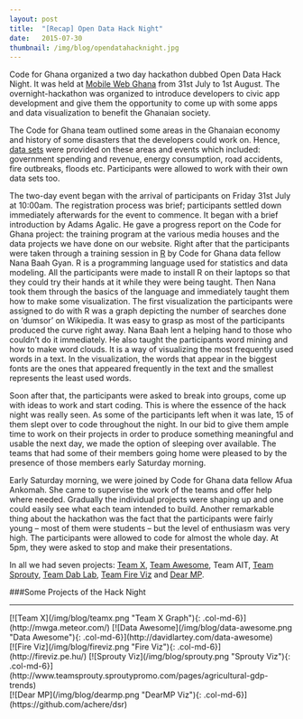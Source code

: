 ```yaml
---
layout: post 
title:  "[Recap] Open Data Hack Night"
date:   2015-07-30 
thumbnail: /img/blog/opendatahacknight.jpg
---
```

Code for Ghana organized a two day hackathon dubbed Open Data Hack Night. It was held at [Mobile Web Ghana](http://www.mobilewebghana.org) from 31st July to 1st August. The overnight-hackathon was organized to introduce developers to civic app development and give them the opportunity to come up with some apps and data visualization to benefit the Ghanaian society.

The Code for Ghana team outlined some areas in the Ghanaian economy and history of some disasters that the developers could work on. Hence, [data sets](http://www.data.gov.gh) were provided on these areas and events which included: government spending and revenue, energy consumption, road accidents, fire outbreaks, floods etc. Participants were allowed to work with their own data sets too.

The two-day event began with the arrival of participants on Friday 31st July at 10:00am. The registration process was brief; participants settled down immediately afterwards for the event to commence. It began with a brief introduction by Adams Agalic. He gave a progress report on the Code for Ghana project: the training program at the various media houses and the data projects we have done on our website. Right after that the participants were taken through a training session in [R](https://www.r-project.org/) by Code for Ghana data fellow Nana Baah Gyan. R is a programming language used for statistics and data modeling. All the participants were made to install R on their laptops so that they could try their hands at it while they were being taught. Then Nana took them through the basics of the language and immediately taught them how to make some visualization. The first visualization the participants were assigned to do with R was a graph depicting the number of searches done on ‘dumsor’ on Wikipedia. It was easy to grasp as most of the participants produced the curve right away. Nana Baah lent a helping hand to those who couldn’t do it immediately. He also taught the participants word mining and how to make word clouds. It is a way of visualizing the most frequently used words in a text. In the visualization, the words that appear in the biggest fonts are the ones that appeared frequently in the text and the smallest represents the least used words. 


Soon after that, the participants were asked to break into groups, come up with ideas to work and start coding. This is where the essence of the hack night was really seen. As some of the participants left when it was late, 15 of them slept over to code throughout the night. In our bid to give them ample time to work on their projects in order to produce something meaningful and usable the next day, we made the option of sleeping over available. The teams that had some of their members going home were pleased to by the presence of those members early Saturday morning.

Early Saturday morning, we were joined by Code for Ghana data fellow Afua Ankomah. She came to supervise the work of the teams and offer help where needed. Gradually the individual projects were shaping up and one could easily see what each team intended to build. Another remarkable thing about the hackathon was the fact that the participants were fairly young – most of them were students – but the level of enthusiasm was very high. The participants were allowed to code for almost the whole day. At 5pm, they were asked to stop and make their presentations.

In all we had seven projects: [Team X](http://mwga.meteor.com/), [Team Awesome](http://davidlartey.com/data-awesome), Team AIT, [Team Sprouty](http://www.teamsprouty.sproutypromo.com/pages/agricultural-gdp-trends), [Team Dab Lab](http://github.com/laudb/dablab), [Team Fire Viz](http://www.fireviz.pe.hu) and [Dear MP]().


###Some Projects of the Hack Night
<hr />
[![Team X](/img/blog/teamx.png "Team X Graph"){: .col-md-6}](http://mwga.meteor.com/)
[![Data Awesome](/img/blog/data-awesome.png "Data Awesome"){: .col-md-6}](http://davidlartey.com/data-awesome)<br />
[![Fire Viz](/img/blog/fireviz.png "Fire Viz"){: .col-md-6}](http://fireviz.pe.hu/)
[![Sprouty Viz](/img/blog/sprouty.png "Sprouty Viz"){: .col-md-6}](http://www.teamsprouty.sproutypromo.com/pages/agricultural-gdp-trends)<br />
[![Dear MP](/img/blog/dearmp.png "DearMP Viz"){: .col-md-6}](https://github.com/achere/dsr)
